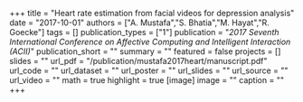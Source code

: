 +++
title = "Heart rate estimation from facial videos for depression analysis"
date = "2017-10-01"
authors = ["A. Mustafa","S. Bhatia","M. Hayat","R. Goecke"]
tags = []
publication_types = ["1"]
publication = "_2017 Seventh International Conference on Affective Computing and Intelligent Interaction (ACII)_"
publication_short = ""
summary = ""
featured = false
projects = []
slides = ""
url_pdf = "/publication/mustafa2017heart/manuscript.pdf"
url_code = ""
url_dataset = ""
url_poster = ""
url_slides = ""
url_source = ""
url_video = ""
math = true
highlight = true
[image]
image = ""
caption = ""
+++

